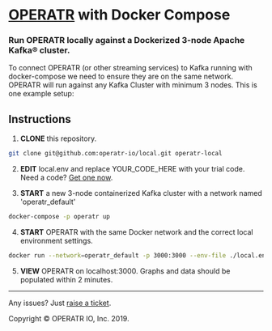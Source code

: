 # [OPERATR](https://operatr.io) with Docker Compose

### Run OPERATR locally against a Dockerized 3-node Apache Kafka® cluster.

To connect OPERATR (or other streaming services) to Kafka running with docker-compose we need to ensure they are on the same network. OPERATR will run against any Kafka Cluster with minimum 3 nodes. This is one example setup:

## Instructions

1. **CLONE** this repository.

```bash
git clone git@github.com:operatr-io/local.git operatr-local
```

2. **EDIT** local.env and replace YOUR_CODE_HERE with your trial code. Need a code? [Get one now](https://operatr.io/#/get-operatr).

3. **START** a new 3-node containerized Kafka cluster with a network named 'operatr_default'

```bash
docker-compose -p operatr up
```

4. **START** OPERATR with the same Docker network and the correct local environment settings.

```bash
docker run --network=operatr_default -p 3000:3000 --env-file ./local.env operatr/operatr:latest
```

5. **VIEW** OPERATR on localhost:3000. Graphs and data should be populated within 2 minutes.

-----

Any issues? Just [raise a ticket](https://github.com/operatr-io/community/issues).

Copyright © OPERATR IO, Inc. 2019. 
